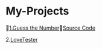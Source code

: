 # My-Projects

🔗[1.Guess the Number](https://ghanendrabhardwaj19.github.io/My-Projects/)🔗[Source Code](https://github.com/GhanendraBhardwaj19/My-Projects/commit/a04d139d4776570f266d53e351c383d6d481f7b3)

2.[LoveTester](https://ghanendrabhardwaj19.github.io/My-Projects/)
